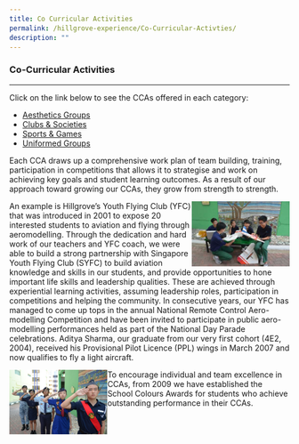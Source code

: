 ```yaml
---
title: Co Curricular Activities
permalink: /hillgrove-experience/Co-Curricular-Activties/
description: ""
---
```

### **Co-Curricular Activities**

-------------------------------------------------------------------
Click on the link below to see the CCAs offered in each category:
* [Aesthetics Groups](https://docs.google.com/presentation/d/1mh3TvzPQ9Du-ihDLF6et6tjrRwiA6j3jpltnx8qZybc/edit#slide=id.p1)
* [Clubs & Societies](https://docs.google.com/presentation/d/1Leztx9XQXmEZ2Tggq-p9gBf6ju16KBrVy8tBdkWAS2M/edit#slide=id.p1)
* [Sports & Games](https://docs.google.com/presentation/d/15MQwweR1UVlkW6qMe983frkZ35kv4CfqxT6BXez2WTQ/edit#slide=id.p1)
* [Uniformed Groups](https://docs.google.com/presentation/d/1pXewre_cfCR_VUI3PS2Hvb04BdXlMHhgCxRSLkixZac/edit#slide=id.p1)

Each CCA draws up a comprehensive work plan of team building, training, participation in competitions that allows it to strategise and work on achieving key goals and student learning outcomes. As a result of our approach toward growing our CCAs, they grow from strength to strength.

<img src="/images/cca%20overview%201.jpg" 
     style="width:35%" align=right>
An example is Hillgrove’s Youth Flying Club (YFC) that was introduced in 2001 to expose 20 interested students to aviation and flying through aeromodelling. Through the dedication and hard work of our teachers and YFC coach, we were able to build a strong partnership with Singapore Youth Flying Club (SYFC) to build aviation knowledge and skills in our students, and provide opportunities to hone important life skills and leadership qualities. These are achieved through experiential learning activities, assuming leadership roles, participation in competitions and helping the community. In consecutive years, our YFC has managed to come up tops in the annual National Remote Control Aero-modelling Competition and have been invited to participate in public aero-modelling performances held as part of the National Day Parade celebrations. Aditya Sharma, our graduate from our very first cohort (4E2, 2004), received his Provisional Pilot Licence (PPL) wings in March 2007 and now qualifies to fly a light aircraft.

<img src="/images/cca%20overview%202.jpg" 
     style="width:35%" align=left>
		 
To encourage individual and team excellence in CCAs, from 2009 we have established the School Colours Awards for students who achieve outstanding performance in their CCAs.